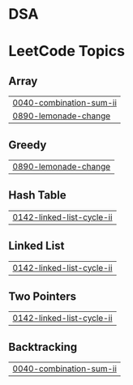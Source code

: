 # DSA
<!---LeetCode Topics Start-->
# LeetCode Topics
## Array
|  |
| ------- |
| [0040-combination-sum-ii](https://github.com/DeekshithGL/DSA/tree/master/0040-combination-sum-ii) |
| [0890-lemonade-change](https://github.com/DeekshithGL/DSA/tree/master/0890-lemonade-change) |
## Greedy
|  |
| ------- |
| [0890-lemonade-change](https://github.com/DeekshithGL/DSA/tree/master/0890-lemonade-change) |
## Hash Table
|  |
| ------- |
| [0142-linked-list-cycle-ii](https://github.com/DeekshithGL/DSA/tree/master/0142-linked-list-cycle-ii) |
## Linked List
|  |
| ------- |
| [0142-linked-list-cycle-ii](https://github.com/DeekshithGL/DSA/tree/master/0142-linked-list-cycle-ii) |
## Two Pointers
|  |
| ------- |
| [0142-linked-list-cycle-ii](https://github.com/DeekshithGL/DSA/tree/master/0142-linked-list-cycle-ii) |
## Backtracking
|  |
| ------- |
| [0040-combination-sum-ii](https://github.com/DeekshithGL/DSA/tree/master/0040-combination-sum-ii) |
<!---LeetCode Topics End-->